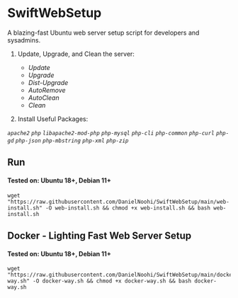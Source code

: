 # SwiftWebSetup
A blazing-fast Ubuntu web server setup script for developers and sysadmins.



1. Update, Upgrade, and Clean the server:
    - _Update_
    - _Upgrade_
    - _Dist-Upgrade_
    - _AutoRemove_
    - _AutoClean_
    - _Clean_


3. Install Useful Packages:

_`apache2`_ _`php`_ _`libapache2-mod-php`_ _`php-mysql`_ _`php-cli`_ _`php-common`_ _`php-curl`_ _`php-gd`_ _`php-json`_ _`php-mbstring`_ _`php-xml`_ _`php-zip`_

## Run
#### **Tested on:** Ubuntu 18+, Debian 11+

```
wget "https://raw.githubusercontent.com/DanielNoohi/SwiftWebSetup/main/web-install.sh" -O web-install.sh && chmod +x web-install.sh && bash web-install.sh
```


## Docker - Lighting Fast Web Server Setup
#### **Tested on:** Ubuntu 18+, Debian 11+

```
wget "https://raw.githubusercontent.com/DanielNoohi/SwiftWebSetup/main/docker-way.sh" -O docker-way.sh && chmod +x docker-way.sh && bash docker-way.sh
```

